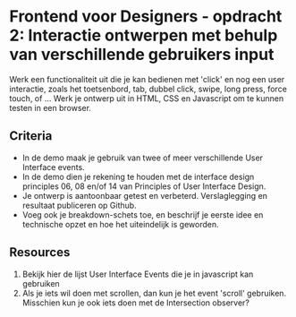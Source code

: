 # Frontend voor Designers - opdracht 2: Interactie ontwerpen met behulp van verschillende gebruikers input

Werk een functionaliteit uit die je kan bedienen met 'click' en nog een user interactie, zoals het toetsenbord, tab, dubbel click, swipe, long press, force touch, of ... Werk je ontwerp uit in HTML, CSS en Javascript om te kunnen testen in een browser.


## Criteria

- In de demo maak je gebruik van twee of meer verschillende User Interface events.
- In de demo dien je rekening te houden met de interface design principles 06, 08 en/of 14 van Principles of User Interface Design.
- Je ontwerp is aantoonbaar getest en verbeterd. Verslaglegging en resultaat publiceren op Github.
- Voeg ook je breakdown-schets toe, en beschrijf je eerste idee en technische opzet en hoe het uiteindelijk is geworden.

## Resources

1. Bekijk hier de lijst User Interface Events die je in javascript kan gebruiken
2. Als je iets wil doen met scrollen, dan kun je het event 'scroll' gebruiken. Misschien kun je ook iets doen met de Intersection observer?
